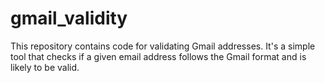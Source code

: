 # gmail_validity

This repository contains code for validating Gmail addresses. It's a simple tool that checks if a given email address follows the Gmail format and is likely to be valid.
